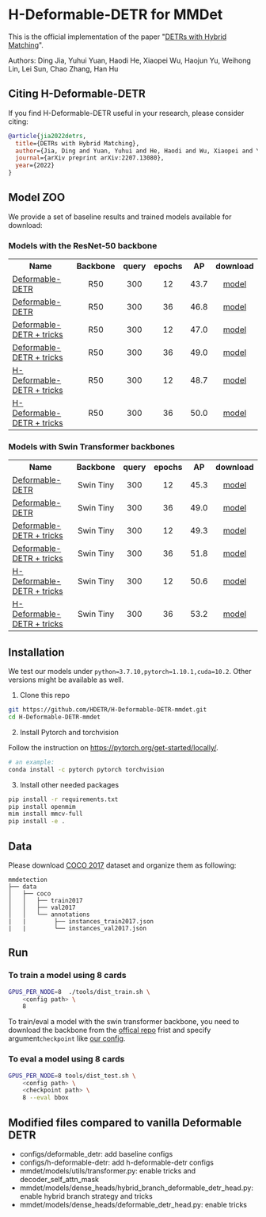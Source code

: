 # H-Deformable-DETR for MMDet

This is the official implementation of the paper "[DETRs with Hybrid Matching](https://arxiv.org/abs/2207.13080)". 

Authors: Ding Jia, Yuhui Yuan, Haodi He, Xiaopei Wu, Haojun Yu, Weihong Lin, Lei Sun, Chao Zhang, Han Hu

## Citing H-Deformable-DETR
If you find H-Deformable-DETR useful in your research, please consider citing:
```bibtex
@article{jia2022detrs,
  title={DETRs with Hybrid Matching},
  author={Jia, Ding and Yuan, Yuhui and He, Haodi and Wu, Xiaopei and Yu, Haojun and Lin, Weihong and Sun, Lei and Zhang, Chao and Hu, Han},
  journal={arXiv preprint arXiv:2207.13080},
  year={2022}
}
```
## Model ZOO

We provide a set of baseline results and trained models available for download:

### Models with the ResNet-50 backbone
<table><tbody>
<!-- START TABLE -->
<!-- TABLE HEADER -->
<th valign="bottom">Name</th>
<th valign="bottom">Backbone</th>
<th valign="bottom">query</th>
<th valign="bottom">epochs</th>
<th valign="bottom">AP</th>
<th valign="bottom">download</th>
<!-- TABLE BODY -->
 <tr><td align="left"><a href="configs/deformable_detr/deformable_detr_twostage_refine_r50_dim2048_16x2_12e_coco.py">Deformable-DETR</a></td>
<td align="center">R50</td>
<td align="center">300</td>
<td align="center">12</td>
<td align="center">43.7</td>
<td align="center"><a href="">model</a></td>
 <tr><td align="left"><a href="configs/deformable_detr/deformable_detr_twostage_refine_r50_dim2048_16x2_36e_coco.py">Deformable-DETR</a></td>
<td align="center">R50</td>
<td align="center">300</td>
<td align="center">36</td>
<td align="center">46.8</td>
<td align="center"><a href="">model</a></td>
</tr>
</tr>
 <tr><td align="left"><a href="configs/deformable_detr/deformable_detr_twostage_refine_r50_dp0_mqs_lft_dim2048_16x2_12e_coco.py">Deformable-DETR + tricks</a></td>
<td align="center">R50</td>
<td align="center">300</td>
<td align="center">12</td>
<td align="center">47.0</td>
<td align="center"><a href="">model</a></td>
</tr>
</tr>
 <tr><td align="left"><a href="configs/deformable_detr/deformable_detr_twostage_refine_r50_dp0_mqs_lft_dim2048_16x2_36e_coco.py">Deformable-DETR + tricks</a></td>
<td align="center">R50</td>
<td align="center">300</td>
<td align="center">36</td>
<td align="center">49.0</td>
<td align="center"><a href="">model</a></td>
</tr>
</tr>
 <tr><td align="left"><a href="configs/h-deformable-detr/h_deformable_detr_twostage_refine_r50_group6_t1500_dp0_mqs_lft_dim2048_16x2_12e_coco.py">H-Deformable-DETR + tricks</a></td>
<td align="center">R50</td>
<td align="center">300</td>
<td align="center">12</td>
<td align="center">48.7</td>
<td align="center"><a href="">model</a></td>
</tr>
</tr>
 <tr><td align="left"><a href="configs/h-deformable-detr/h_deformable_detr_twostage_refine_r50_group6_t1500_dp0_mqs_lft_dim2048_16x2_36e_coco.py">H-Deformable-DETR + tricks</a></td>
<td align="center">R50</td>
<td align="center">300</td>
<td align="center">36</td>
<td align="center">50.0</td>
<td align="center"><a href="">model</a></td>
</tr>
</tbody></table>

### Models with Swin Transformer backbones

<table><tbody>
<!-- START TABLE -->
<!-- TABLE HEADER -->
<th valign="bottom">Name</th>
<th valign="bottom">Backbone</th>
<th valign="bottom">query</th>
<th valign="bottom">epochs</th>
<th valign="bottom">AP</th>
<th valign="bottom">download</th>
<!-- TABLE BODY -->
<tr><td align="left"><a href="configs/deformable_detr/deformable_detr_twostage_refine_swin_tiny_dim2048_16x2_12e_coco.py">Deformable-DETR</a></td>
<td align="center">Swin Tiny</td>
<td align="center">300</td>
<td align="center">12</td>
<td align="center">45.3</td>
<td align="center"><a href="">model</a></td>
 <tr><td align="left"><a href="configs/deformable_detr/deformable_detr_twostage_refine_swin_tiny_dim2048_16x2_36e_coco.py">Deformable-DETR</a></td>
<td align="center">Swin Tiny</td>
<td align="center">300</td>
<td align="center">36</td>
<td align="center">49.0</td>
<td align="center"><a href="">model</a></td>
</tr>
</tr>
 <tr><td align="left"><a href="configs/deformable_detr/deformable_detr_twostage_refine_swin_tiny_dp0_mqs_lft_dim2048_16x2_12e_coco.py">Deformable-DETR + tricks</a></td>
<td align="center">Swin Tiny</td>
<td align="center">300</td>
<td align="center">12</td>
<td align="center">49.3</td>
<td align="center"><a href="">model</a></td>
</tr>
</tr>
 <tr><td align="left"><a href="configs/deformable_detr/deformable_detr_twostage_refine_swin_tiny_dp0_mqs_lft_dim2048_16x2_36e_coco.py">Deformable-DETR + tricks</a></td>
<td align="center">Swin Tiny</td>
<td align="center">300</td>
<td align="center">36</td>
<td align="center">51.8</td>
<td align="center"><a href="">model</a></td>
</tr>
</tr>
 <tr><td align="left"><a href="configs/h-deformable-detr/h_deformable_detr_twostage_refine_swin_tiny_group6_t1500_dp0_mqs_lft_dim2048_16x2_12e_coco.py">H-Deformable-DETR + tricks</a></td>
<td align="center">Swin Tiny</td>
<td align="center">300</td>
<td align="center">12</td>
<td align="center">50.6</td>
<td align="center"><a href="">model</a></td>
</tr>
</tr>
 <tr><td align="left"><a href="configs/h-deformable-detr/h_deformable_detr_twostage_refine_swin_tiny_group6_t1500_dp0_mqs_lft_dim2048_16x2_36e_coco.py">H-Deformable-DETR + tricks</a></td>
<td align="center">Swin Tiny</td>
<td align="center">300</td>
<td align="center">36</td>
<td align="center">53.2</td>
<td align="center"><a href="">model</a></td>
</tr>
</tbody></table>

## Installation
We test our models under ```python=3.7.10,pytorch=1.10.1,cuda=10.2```. Other versions might be available as well.

1. Clone this repo
```sh
git https://github.com/HDETR/H-Deformable-DETR-mmdet.git
cd H-Deformable-DETR-mmdet
```

2. Install Pytorch and torchvision

Follow the instruction on https://pytorch.org/get-started/locally/.
```sh
# an example:
conda install -c pytorch pytorch torchvision
```

3. Install other needed packages
```sh
pip install -r requirements.txt
pip install openmim
mim install mmcv-full
pip install -e .
```

## Data

Please download [COCO 2017](https://cocodataset.org/) dataset and organize them as following:
```
mmdetection
├── data
│   ├── coco
│   │   ├── train2017
│   │   ├── val2017
│   │   └── annotations
|   |        ├── instances_train2017.json
|   |        └── instances_val2017.json
```
## Run
### To train a model using 8 cards

```Bash
GPUS_PER_NODE=8  ./tools/dist_train.sh \
    <config path> \
    8
```

To train/eval a model with the swin transformer backbone, you need to download the backbone from the [offical repo](https://github.com/microsoft/Swin-Transformer#main-results-on-imagenet-with-pretrained-models) frist and specify argument`checkpoint` like [our config](./configs/h-deformable-detr/h_deformable_detr_twostage_refine_swin_tiny_group6_t1500_dp0_mqs_lft_dim2048_16x2_12e_coco.py).

### To eval a model using 8 cards

```Bash
GPUS_PER_NODE=8 tools/dist_test.sh \
    <config path> \
    <checkpoint path> \
    8 --eval bbox
```

## Modified files compared to vanilla Deformable DETR

* configs/deformable_detr: add baseline configs
* configs/h-deformable-detr: add h-deformable-detr configs
* mmdet/models/utils/transformer.py: enable tricks and decoder_self_attn_mask
* mmdet/models/dense_heads/hybrid_branch_deformable_detr_head.py: enable hybrid branch strategy and tricks
* mmdet/models/dense_heads/deformable_detr_head.py: enable tricks
